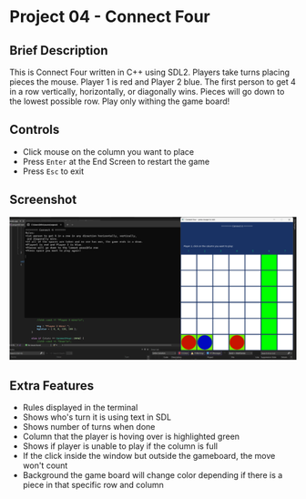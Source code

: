 # Project 04 - Connect Four
 
## Brief Description
 
This is Connect Four written in C++ using SDL2. Players take turns placing pieces the mouse. Player 1 is red and Player 2 blue.
The first person to get 4 in a row vertically, horizontally, or diagonally wins. 
Pieces will go down to the lowest possible row. Play only withing the game board!
 
## Controls
 
- Click mouse on the column you want to place
- Press `Enter` at the End Screen to restart the game
- Press `Esc` to exit
 
## Screenshot
 
![Screenshot](screenshot.png)
 
## Extra Features
 
- Rules displayed in the terminal
- Shows who's turn it is using text in SDL
- Shows number of turns when done
- Column that the player is hoving over is highlighted green
- Shows if player is unable to play if the column is full
- If the click inside the window but outside the gameboard, the move won't count
- Background the game board will change color depending if there is a piece in that specific row and column